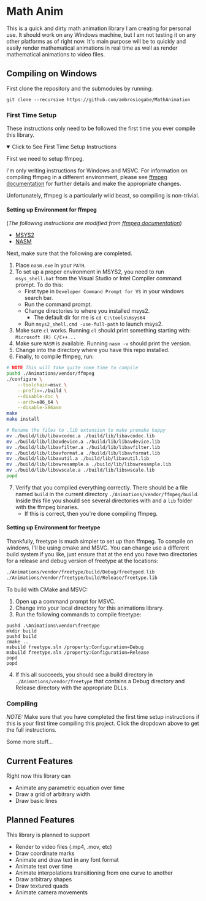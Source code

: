 # Math Anim

This is a quick and dirty math animation library I am creating for personal use. It should work on any Windows machine, but I am not testing it on any other platforms as of right now. It's main purpose will be to quickly and easily render mathematical animations in real time as well as render mathematical animations to video files.

## Compiling on Windows

First clone the repository and the submodules by running:

```batch
git clone --recursive https://github.com/ambrosiogabe/MathAnimation
```

### First Time Setup

These instructions only need to be followed the first time you ever compile this library.

<details open>

<summary>
Click to See First Time Setup Instructions
</summary>

 First we need to setup ffmpeg.

I'm only writing instructions for Windows and MSVC. For information on compiling ffmpeg in a different environment, please see [ffmpeg documentation](https://ffmpeg.org/platform.html#Windows) for further details and make the appropriate changes.

Unfortunately, ffmpeg is a particularly wild beast, so compiling is non-trivial.

#### Setting up Environment for ffmpeg

(_The following instructions are modified from [ffmpeg documentation](https://ffmpeg.org/platform.html#Windows)_)

* [MSYS2](https://www.msys2.org)
* [NASM](https://www.msys2.org)

Next, make sure that the following are completed.

1. Place `nasm.exe` in your `PATH`.
2. To set up a proper environment in MSYS2, you need to run `msys_shell.bat` from the Visual Studio or Intel Compiler command prompt. To do this:
    * First type in `Developer Command Prompt for VS` in your windows search bar.
    * Run the command prompt.
    * Change directories to where you installed msys2.
        * The default dir for me is `cd C:\tools\msys64`
    * Run `msys2_shell.cmd -use-full-path` to launch msys2.
3. Make sure `cl` works. Running `cl` should print something starting with: `Microsoft (R) C/C++...`
4. Make sure `NASM` is available. Running `nasm -v` should print the version.
5. Change into the directory where you have this repo installed.
6. Finally, to compile ffmpeg, run:

```bash
# NOTE This will take quite some time to compile
pushd ./Animations/vendor/ffmpeg
./configure \
    --toolchain=msvc \
    --prefix=./build \
    --disable-doc \
    --arch=x86_64 \
    --disable-x86asm 
make 
make install

# Rename the files to .lib extension to make premake happy
mv ./build/lib/libavcodec.a ./build/lib/libavcodec.lib
mv ./build/lib/libavdevice.a ./build/lib/libavdevice.lib
mv ./build/lib/libavfilter.a ./build/lib/libavfilter.lib
mv ./build/lib/libavformat.a ./build/lib/libavformat.lib
mv ./build/lib/libavutil.a ./build/lib/libavutil.lib
mv ./build/lib/libswresample.a ./build/lib/libswresample.lib
mv ./build/lib/libswscale.a ./build/lib/libswscale.lib
popd
```

7. Verify that you compiled everything correctly. There should be a file named `build` in the current directory `./Animations/vendor/ffmpeg/build`. Inside this file you should see several directories with and a `lib` folder with the ffmpeg binaries.
    * If this is correct, then you're done compiling ffmpeg.

#### Setting up Environment for freetype

Thankfully, freetype is much simpler to set up than ffmpeg. To compile on windows, I'll be using cmake and MSVC. You can change use a different build system if you like, just ensure that at the end you have two directories for a release and debug version of freetype at the locations:

```bash
./Animations/vendor/freetype/build/Debug/freetyped.lib
./Animations/vendor/freetype/build/Release/freetype.lib
```

To build with CMake and MSVC:

1. Open up a command prompt for MSVC.
2. Change into your local directory for this animations library.
3. Run the following commands to compile freetype:

```batch
pushd .\Animations\vendor\freetype
mkdir build
pushd build
cmake ..
msbuild freetype.sln /property:Configuration=Debug
msbuild freetype.sln /property:Configuration=Release
popd
popd
```

4. If this all succeeds, you should see a build directory in `./Animations/vendor/freetype` that contains a Debug directory and Release directory with the appropriate DLLs.

</details>

### Compiling

_NOTE:_ Make sure that you have completed the first time setup instructions if this is your first time compiling this project. Click the dropdown above to get the full instructions.

Some more stuff...

## Current Features

Right now this library can

* Animate any parametric equation over time
* Draw a grid of arbitrary width
* Draw basic lines

## Planned Features

This library is planned to support

* Render to video files (.mp4, .mov, etc)
* Draw coordinate marks
* Animate and draw text in any font format
* Animate text over time
* Animate interpolations transitioning from one curve to another
* Draw arbitrary shapes
* Draw textured quads
* Animate camera movements
